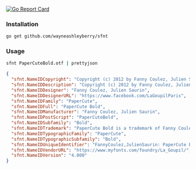 [![Go Report Card](https://goreportcard.com/badge/github.com/wayneashleyberry/sfnt)](https://goreportcard.com/report/github.com/wayneashleyberry/sfnt)

### Installation

```sh
go get github.com/wayneashleyberry/sfnt
```

### Usage

```sh
sfnt PaperCuteBold.otf | prettyjson
```

```json
{
  "sfnt.NameIDCopyright": "Copyright (c) 2012 by Fanny Coulez, Julien Saurin. All rights reserved.",
  "sfnt.NameIDDescription": "Copyright (c) 2012 by Fanny Coulez, Julien Saurin. All rights reserved.",
  "sfnt.NameIDDesigner": "Fanny Coulez, Julien Saurin",
  "sfnt.NameIDDesignerURL": "https://www.facebook.com/LaGoupilParis",
  "sfnt.NameIDFamily": "PaperCute",
  "sfnt.NameIDFull": "PaperCute Bold",
  "sfnt.NameIDManufacturer": "Fanny Coulez, Julien Saurin",
  "sfnt.NameIDPostScript": "PaperCuteBold",
  "sfnt.NameIDSubfamily": "Bold",
  "sfnt.NameIDTrademark": "PaperCute Bold is a trademark of Fanny Coulez, Julien Saurin.",
  "sfnt.NameIDTypographicFamily": "PaperCute",
  "sfnt.NameIDTypographicSubfamily": "Bold",
  "sfnt.NameIDUniqueIdentifier": "FannyCoulez,JulienSaurin: PaperCute Bold: 2012",
  "sfnt.NameIDVendorURL": "https://www.myfonts.com/foundry/La_Goupil/",
  "sfnt.NameIDVersion": "4.000"
}
```
